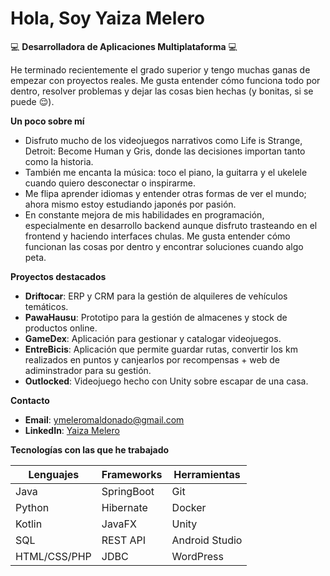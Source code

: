 # Hola, Soy Yaiza Melero 

💻 **Desarrolladora de Aplicaciones Multiplataforma** 💻

He terminado recientemente el grado superior y tengo muchas ganas de empezar con proyectos reales. Me gusta entender cómo funciona todo por dentro, resolver problemas y dejar las cosas bien hechas (y bonitas, si se puede 😌).

**Un poco sobre mí**   

- Disfruto mucho de los videojuegos narrativos como Life is Strange, Detroit: Become Human y Gris, donde las decisiones importan tanto como la historia. 
- También me encanta la música: toco el piano, la guitarra y el ukelele cuando quiero desconectar o inspirarme. 
- Me flipa aprender idiomas y entender otras formas de ver el mundo; ahora mismo estoy estudiando japonés por pasión. 
- En constante mejora de mis habilidades en programación, especialmente en desarrollo backend aunque disfruto trasteando en el frontend y haciendo interfaces chulas. Me gusta entender cómo funcionan las cosas por dentro y encontrar soluciones cuando algo peta.

**Proyectos destacados**  
- **Driftocar**: ERP y CRM para la gestión de alquileres de vehículos temáticos.
- **PawaHausu**: Prototipo para la gestión de almacenes y stock de productos online.
- **GameDex**: Aplicación para gestionar y catalogar videojuegos.
- **EntreBicis**: Aplicación que permite guardar rutas, convertir los km realizados en puntos y canjearlos por recompensas + web de adiminstrador para su gestión.
- **Outlocked**: Videojuego hecho con Unity sobre escapar de una casa.

**Contacto**  
- **Email**: ymeleromaldonado@gmail.com  
- **LinkedIn**: [Yaiza Melero](https://www.linkedin.com/in/yaiza-m-0722632a2/)  

**Tecnologías con las que he trabajado**

| Lenguajes | Frameworks | Herramientas |
|------------------|-------------------|----------------------|
| Java             | SpringBoot        | Git                  |
| Python           | Hibernate         | Docker               |
| Kotlin           | JavaFX            | Unity                |
| SQL              | REST API          | Android Studio       |
| HTML/CSS/PHP     | JDBC              | WordPress            |
